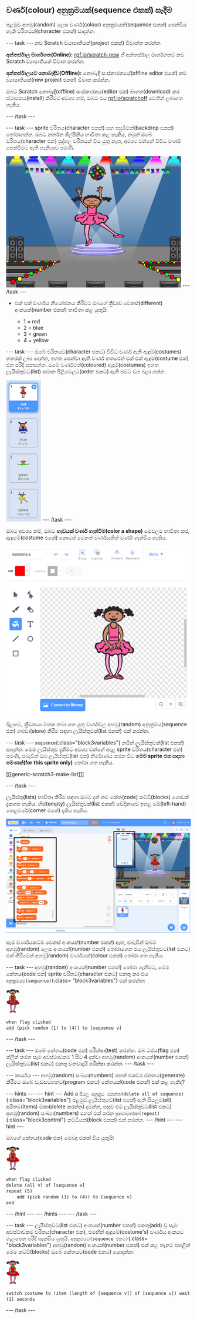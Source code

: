 ## වර්ණ(colour) අනුක්‍රමයක්(sequence එකක්) සෑදීම

පළමුව අහඹු(random) ලෙස වර්ණ(colour) අනුක්‍රමයක්(sequence එකක්) පෙන්විය හැකි චරිතයක්(character එකක්) සාදන්න.

\--- task \--- නව Scratch ව්යාපෘතියක්(project එකක්) විවෘත්ත කරන්න.

**අන්තර්ජාල මාර්ගගත(Online):** [rpf.io/scratch-new](https://rpf.io/scratchon) හි අන්තර්ජාල මාර්ගගතව නව Scratch ව්‍යාපෘතියක් විවෘත කරන්න.

**අන්තර්ජාලයට නොබැඳිව(Offline):** නොබැඳි සංස්කාරකයේ(offline editor එකේ) නව ව්‍යාපෘතියක්(new project එකක්) විවෘත කරන්න.

ඔබට Scratch නොබැඳි(offline) සංස්කාරකය(editor එක) බාගත(download) කර ස්ථාපනය(install) කිරීමට අවශ්‍ය නම්, ඔබට එය [rpf.io/scratchoff](https://rpf.io/scratchoff) වෙතින් ලබාගත හැකිය.

\--- /task \---

\--- task \--- sprite චරිතය(character එකක්) සහ පසුබිමක්(backdrop එකක්) තෝරාගන්න. ඔබට නර්තන ශිල්පිනිය භාවිතා කළ හැකිය, නමුත් ඔබේ චරිතය(character එක) පුද්ගල චරිතයක් විය යුතු නැත, අවශ්‍ය වන්නේ විවිධ වර්ණ පෙන්වීමට ඇති හැකියාව පමණි.

![තිර රුව(screenshot)](images/colour-sprite.png) \--- /task \---

+ එක් එක් වර්ණය නියෝජනය කිරීමට ඔබගේ ක්‍රීඩාව වෙනස්(different) අංකයක්(number එකක්) භාවිතා කළ යුතුයි:
    
    + 1 = red
    + 2 = blue
    + 3 = green
    + 4 = yellow

\--- task \--- ඔබේ චරිතයට(character එකට) විවිධ වර්ණ ඇති ඇඳුම්(costumes) හතරක් ලබා දෙන්න, ඉහත පෙන්වා ඇති වර්ණ හතරෙන් එක් එක් ඇඳුම(costume එක) එන පරිදි සකසන්න. ඔබේ වර්ණවත්(coloured) ඇඳුම්(costumes) ඉහත ලැයිස්තුවට(list) සමාන පිළිවෙලට(order එකට) ඇති බවට වග බලා ගන්න.

![තිර රුව(screenshot)](images/colour-costume.png) \--- /task \---

ඔබට අවශ්‍ය නම්, ඔබට **හැඩයක් වර්ණ ගැන්වීම(color a shape)** මෙවලම භාවිතා කර, ඇඳුමේ(costume එකේ) කොටස් වෙනත් වර්ණයකින් වර්ණ ගැන්විය හැකිය.

![color-a-shape](images/color-a-shape.png)

ඊළඟට, ක්‍රීඩකයා මතක තබා ගත යුතු වර්ණවල අහඹු(random) අනුක්‍රමය(sequence එක) ගබඩා(store) කිරීම සඳහා ලැයිස්තුවක්(list එකක්) එක් කරන්න.

\--- task \--- `sequence`{:class="block3variables"} නමින් ලැයිස්තුවක්(list එකක්) සාදන්න. මෙම ලැයිස්තුව දැකීමට අවශ්‍ය වන්නේ අදාළ sprite චරිතය(character එක) පමණි, එබැවින් ඔබ ලැයිස්තුව(list එක) නිර්මාණය කරන විට **මෙම sprite එක සඳහා පමණක්(for this sprite only)** තෝරා ගත හැකිය.

[[[generic-scratch3-make-list]]]

\--- /task \---

ලැයිස්තු(lists) භාවිතා කිරීම සඳහා ඔබට දැන් නව කේත(code) කට්ටි(blocks) ගොඩක් දැකගත හැකිය. හිස්(empty) ලැයිස්තුවක්(list එකක්) වේදිකාවේ ඉහළ වම්(left-hand) කෙළවරේ(corner එකේ) දැකිය හැකිය.

![තිර රුව(screenshot)](images/colour-list-blocks-annotated.png)

සෑම වර්ණයකටම වෙනස් අංකයක්(number එකක්) ඇත, එබැවින් ඔබට අහඹු(random) ලෙස අංකයක්(number එකක්) තෝරාගෙන එය ලැයිස්තුවට(list එකට) එක් කිරීමෙන් අහඹු(random) වර්ණයක්(colour එකක්) තෝරා ගත හැකිය.

\--- task \--- අහඹු(random) අංකයක්(number එකක්) තෝරා ගැනීමට, මෙම කේතය(code එක) sprite චරිතට(character එකට) එකතු කර එය `අනුක්‍රමයට(sequence)`{:class= "block3variables"} එක් කරන්න:

![මුද්‍රා නාට්‍ය ශිල්පියා](images/ballerina.png)

```blocks3
when flag clicked
add (pick random (1) to (4)) to [sequence v]
```

\--- /task \---

\--- task \--- ඔබේ කේතය(code එක) පරීක්ෂා(test) කරන්න. ඔබ ධජය(flag එක) ක්ලික් කරන සෑම අවස්ථාවකම 1 සිට 4 දක්වා අහඹු(random) අංකයක්(number එකක්) ලැයිස්තුවට(list එකට) එකතු වනවාදැයි පරීක්ෂා කරන්න. \--- /task \---

\--- කාර්යය \--- අහඹු(random) සංඛ්‍යා(numbers) පහක් එකවර ජනනය(generate) කිරීමට ඔබේ වැඩසටහනට(program එකට) කේතයක්(code එකක්) එක් කළ හැකිද?

\--- hints \--- \--- hint \--- Add a `සියලු අනුක්‍රම මකන්න(delete all of sequence)`{:class="block3variables"} පළමුව ලැයිස්තුවේ(list එකේ) ඇති සියලුම(all) අයිතම(items) මකා(delete කරන්න) දමන්න, පසුව එම ලැයිස්තුවට(list එකට) අහඹු(random) සංඛ්‍යා(numbers) පහක් එක් කරන `පුනරාවර්තන(repeat)`{:class="block3control"} කට්ටියක්(block එකක්) එක් කරන්න. \--- /hint \--- \--- hint \---

ඔබගේ කේතය(code එක) මෙබඳු එකක් විය යුතුයි:

![මුද්‍රා නාට්‍ය ශිල්පියා](images/ballerina.png)

```blocks3
when flag clicked
delete (all v) of [sequence v]
repeat (5)
    add (pick random (1) to (4)) to [sequence v]
end
```

\--- /hint \--- \--- /hints \--- \--- /task \---

\--- task \--- ලැයිස්තුවට(list එකට) අංකයක්(number එකක්) එකතු(add) වූ සෑම අවස්ථාවකම චරිතය(character එක), එමඟින් ඇඳුමේ(costume's) වර්ණය අංකයට ගැලපෙන පරිදි සැකසිය ‍යුතුයි. `අනුක්‍රමයට(sequence එකට)`{:class= "block3variables"} අහඹු(random) අංකයක්(number එකක්) එක් කළ තැනට පහළින් මෙම කට්ටි(blocks) ඔබේ කේතයට(code එකට) යොදන්න:

![මුද්‍රා නාට්‍ය ශිල්පියා](images/ballerina.png)

```blocks3
switch costume to (item (length of [sequence v]) of [sequence v]) wait (1) seconds
```

\--- /task \---